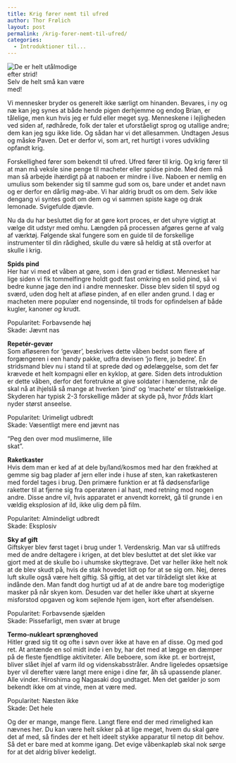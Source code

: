 ```yaml
---
title: Krig fører nemt til ufred
author: Thor Frølich
layout: post
permalink: /krig-forer-nemt-til-ufred/
categories:
  - Introduktioner til...
---
```

<div class="bitImage bitRight" style="width: 178px">
  <img src="http://www.abekat.net/images/kidsoldier_01.jpg" alt="De er helt utålmodige efter strid!" /><br /> Selv de helt små kan være med!
</div>

Vi mennesker bryder os generelt ikke særligt om hinanden. Bevares, i ny og næ kan jeg synes at både hende pigen derhjemme og endog Brian, er tålelige, men kun hvis jeg er fuld eller meget syg. Menneskene i lejligheden ved siden af, rødhårede, folk der taler et uforståeligt sprog og utallige andre; dem kan jeg sgu ikke lide. Og sådan har vi det allesammen. Undtagen Jesus og måske Paven. Det er derfor vi, som art, ret hurtigt i vores udvikling opfandt krig.

Forskellighed fører som bekendt til ufred. Ufred fører til krig. Og krig fører til at man må veksle sine penge til macheter eller spidse pinde. Med dem må man så arbejde ihærdigt på at naboen er mindre i live. Naboen er nemlig en umulius som bekender sig til samme gud som os, bare under et andet navn og er derfor en dårlig møg-abe. Vi har aldrig brudt os om dem. Selv ikke dengang vi syntes godt om dem og vi sammen spiste kage og drak lemonade. Svigefulde djævle.

Nu da du har besluttet dig for at gøre kort proces, er det uhyre vigtigt at vælge dit udstyr med omhu. Længden på processen afgøres gerne af valg af værktøj. Følgende skal fungere som en guide til de forskellige instrumenter til din rådighed, skulle du være så heldig at stå overfor at skulle i krig.

**Spids pind**  
Her har vi med et våben at gøre, som i den grad er tidløst. Mennesket har lige siden vi fik tommelfingre holdt godt fast omkring en solid pind, så vi bedre kunne jage den ind i andre mennesker. Disse blev siden til spyd og sværd, uden dog helt at afløse pinden, af en eller anden grund. I dag er macheten mere populær end nogensinde, til trods for opfindelsen af både kugler, kanoner *og* krudt.

Popularitet: Forbavsende høj  
Skade: Jævnt nas 

**Repetér-gevær**  
Som afløseren for ‘gevær’, beskrives dette våben bedst som flere af forgængeren i een handy pakke, udfra devisen ‘jo flere, jo bedre’. En stridsmand blev nu i stand til at sprede død og ødelæggelse, som det før krævede et helt kompagni eller en kyklop, at gøre. Siden dets introduktion er dette våben, derfor det foretrukne at give soldater i hænderne, når de skal nå at ihjelslå så mange at hverken ‘pind’ og ‘machete’ er tilstrækkelige. Skyderen har typisk 2-3 forskellige måder at skyde på, hvor *fråds* klart nyder størst anseelse.

Popularitet: Urimeligt udbredt  
Skade: Væsentligt mere end jævnt nas

<div class="bitImage bitLeft" style="width: 258px">
  <img src="http://www.abekat.net/images/rocketlauncher_01.jpg" alt=""Sådan ja, det var flot ... far er stolt"." /><br /> “Peg den over mod muslimerne, lille skat”.
</div>

**Raketkaster**  
Hvis dem man er ked af at dele by/land/kosmos med har den frækhed at gemme sig bag plader af jern eller inde i huse af sten, kan raketkasteren med fordel tages i brug. Den primære funktion er at få dødsensfarlige raketter til at fjerne sig fra operatøren i al hast, med retning mod nogen andre. Disse andre vil, hvis apparatet er anvendt korrekt, gå til grunde i en vældig eksplosion af ild, ikke ulig dem på film.

Popularitet: Almindeligt udbredt  
Skade: Eksplosiv

**Sky af gift**  
Giftskyer blev først taget i brug under 1. Verdenskrig. Man var så utilfreds med de andre deltagere i krigen, at det blev besluttet at det slet ikke var gjort med at de skulle bo i uhumske skyttegrave. Det var heller ikke helt nok at de blev skudt på, hvis de stak hovedet lidt op for at se sig om. Nej, deres luft skulle også være helt giftig. Så giftig, at det var tilrådeligt slet ikke at indånde den. Man fandt dog hurtigt ud af at de andre bare tog moderigtige masker på når skyen kom. Desuden var det heller ikke uhørt at skyerne misforstod opgaven og kom sejlende hjem igen, kort efter afsendelsen. 

Popularitet: Forbavsende sjælden  
Skade: Pissefarligt, men svær at bruge

**Termo-nukleart sprænghoved**  
Hitler græd sig tit og ofte i søvn over ikke at have en af disse. Og med god ret. At antænde en sol midt inde i en by, har det med at lægge en dæmper på de fleste fjendtlige aktiviteter. Alle beboere, som ikke pt. er bortrejst, bliver slået ihjel af varm ild og videnskabsstråler. Andre ligeledes opsætsige byer vil derefter være langt mere enige i dine før, åh så upassende planer. Alle vinder. Hiroshima og Nagasaki dog undtaget. Men det gælder jo som bekendt ikke om at vinde, men at være med.

Popularitet: Næsten ikke  
Skade: Det hele

Og der er mange, mange flere. Langt flere end der med rimelighed kan nævnes her. Du kan være helt sikker på at lige meget, hvem du skal gøre det af med, så findes der et helt ideelt stykke apparatur til netop dit behov. Så det er bare med at komme igang. Det evige våbenkapløb skal nok sørge for at det aldrig bliver kedeligt.